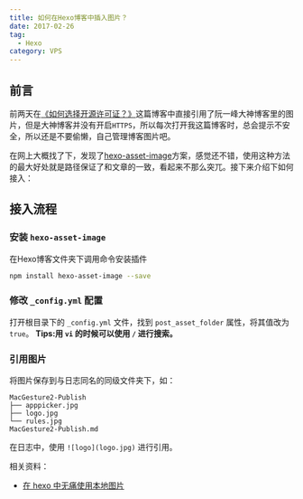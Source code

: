 ```yaml
---
title: 如何在Hexo博客中插入图片？
date: 2017-02-26
tag:
  - Hexo
category: VPS
---
```


## 前言
前两天在[《如何选择开源许可证？》](https://blog.otorb.com/2017/02/23/how-to-choose-free-software-licenses/)这篇博客中直接引用了阮一峰大神博客里的图片，但是大神博客并没有开启`HTTPS`，所以每次打开我这篇博客时，总会提示不安全，所以还是不要偷懒，自己管理博客图片吧。

在网上大概找了下，发现了[hexo-asset-image](https://github.com/CodeFalling/hexo-asset-image)方案，感觉还不错，使用这种方法的最大好处就是路径保证了和文章的一致，看起来不那么突兀。接下来介绍下如何接入：

## 接入流程

### 安装 `hexo-asset-image`
在Hexo博客文件夹下调用命令安装插件
```bash
npm install hexo-asset-image --save
```

### 修改 `_config.yml` 配置
打开根目录下的 `_config.yml` 文件，找到 `post_asset_folder` 属性，将其值改为 `true`。
**Tips:用 `vi` 的时候可以使用 `/` 进行搜索。**

### 引用图片
将图片保存到与日志同名的同级文件夹下，如：
```
MacGesture2-Publish
├── apppicker.jpg
├── logo.jpg
└── rules.jpg
MacGesture2-Publish.md
```
在日志中，使用 `![logo](logo.jpg)` 进行引用。

相关资料：
- [在 hexo 中无痛使用本地图片](http://www.tuicool.com/articles/umEBVfI)